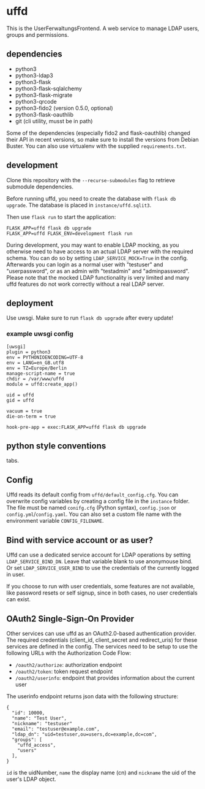 # uffd

This is the UserFerwaltungsFrontend.
A web service to manage LDAP users, groups and permissions.

## dependencies
- python3
- python3-ldap3
- python3-flask
- python3-flask-sqlalchemy
- python3-flask-migrate
- python3-qrcode
- python3-fido2 (version 0.5.0, optional)
- python3-flask-oauthlib
- git (cli utility, musst be in path)

Some of the dependencies (especially fido2 and flask-oauthlib) changed their API in recent versions, so make sure to install the versions from Debian Buster.
You can also use virtualenv with the supplied `requirements.txt`.

## development

Clone this repository with the `--recurse-submodules` flag to retrieve submodule dependencies.

Before running uffd, you need to create the database with `flask db upgrade`. The database is placed in
`instance/uffd.sqlit3`.

Then use `flask run` to start the application:

```
FLASK_APP=uffd flask db upgrade
FLASK_APP=uffd FLASK_ENV=development flask run
```

During development, you may want to enable LDAP mocking, as you otherwise need to have access to an actual LDAP server with the required schema.
You can do so by setting `LDAP_SERVICE_MOCK=True` in the config.
Afterwards you can login as a normal user with "testuser" and "userpassword", or as an admin with "testadmin" and "adminpassword".
Please note that the mocked LDAP functionality is very limited and many uffd features do not work correctly without a real LDAP server.

## deployment

Use uwsgi. Make sure to run `flask db upgrade` after every update!

### example uwsgi config

```
[uwsgi]
plugin = python3
env = PYTHONIOENCODING=UTF-8
env = LANG=en_GB.utf8
env = TZ=Europe/Berlin
manage-script-name = true
chdir = /var/www/uffd
module = uffd:create_app()

uid = uffd
gid = uffd

vacuum = true
die-on-term = true

hook-pre-app = exec:FLASK_APP=uffd flask db upgrade
```

## python style conventions

tabs.

## Config

Uffd reads its default config from `uffd/default_config.cfg`.
You can overwrite config variables by creating a config file in the `instance` folder.
The file must be named `conifg.cfg` (Python syntax), `config.json` or `config.yml`/`config.yaml`.
You can also set a custom file name with the environment variable `CONFIG_FILENAME`.

## Bind with service account or as user?

Uffd can use a dedicated service account for LDAP operations by setting `LDAP_SERVICE_BIND_DN`.
Leave that variable blank to use anonymouse bind.
Or set `LDAP_SERVICE_USER_BIND` to use the credentials of the currently logged in user.

If you choose to run with user credentials, some features are not available, like password resets
or self signup, since in both cases, no user credentials can exist. 

## OAuth2 Single-Sign-On Provider

Other services can use uffd as an OAuth2.0-based authentication provider.
The required credentials (client_id, client_secret and redirect_uris) for these services are defined in the config.
The services need to be setup to use the following URLs with the Authorization Code Flow:

* `/oauth2/authorize`: authorization endpoint
* `/oauth2/token`: token request endpoint
* `/oauth2/userinfo`: endpoint that provides information about the current user

The userinfo endpoint returns json data with the following structure:

```
{
  "id": 10000,
  "name": "Test User",
  "nickname": "testuser"
  "email": "testuser@example.com",
  "ldap_dn": "uid=testuser,ou=users,dc=example,dc=com",
  "groups": [
    "uffd_access",
    "users"
  ],
}
```

`id` is the uidNumber, `name` the display name (cn) and `nickname` the uid of the user's LDAP object.
